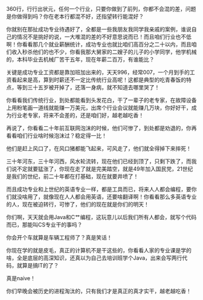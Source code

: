 <p>360行，行行出状元，任何一个行业，只要你做到了前列，你都不会混的差，问题是你做得到吗？你在老本行都混不好，还指望转行能混好？</p><p>你就别在那扯成功专业待遇好了，全都是一些我朋友我同学我亲戚的案例，谁说自己的情况不是挑好的说，一大堆混的差的不好意思说而已！而且咱们行业也不低啊！你看看那几个就业薪酬统计，成功专业也就比咱们高百分之二十以内，而且咱们收入秒杀他们的也不少，你看我那大舅家的二嫂子的儿子的小学同学，他学机械的，本科毕业去机械厂苦干五年，现在年薪二百万，有谁能比？</p><p>关键是成功专业工资都是靠加班加出来的，天天996，经常007，一个月到手的工资看起来是高，算到时薪还不一定比传统行业高呢！这都是典型的吃青春饭的特点，等到三十五岁被开掉了，还落一身病，就不知道去哪里哭了！</p><p>你看看我们传统行业，到处都能看到头发花白，干了一辈子的老专家，在故障设备上用粉笔画一道线就能赚一万美元，出席个行业会议就能赚几万块，你好好干，成为行业老专家，将来不会差的，还是咱们好，越老越吃香！</p><p>再说了，你看看二十年前互联网泡沫的时候，他们可惨了，到处都是劝退的，你再看看咱们行业啥时候泡沫过？稳定得一比！</p><p>他们是赶上风口了，在风口猪都能飞起来，可风走了，他们就全得掉下来摔死！</p><p>三十年河东，三十年河西，风水轮流转，现在他们已经到顶了，只剩下跌了，而我们说不定就要猛涨了，你现在走了就是完美踏空，就是49年加入国民党，21世纪是我们的世纪，前二十年都在打基础，现在就要井喷了！</p><p>而且成功专业和上世纪的英语专业一样，都是工具而已，将来人人都会编程，要你们就没啥用了，就像现在人人都会用英语，还要啥翻译啊！你看看那么多英语专业的人，现在被迫转行，可惨了，他们的现在就是你们的明天！</p><p>你们啊，天天就会用Java和C艹编程，这玩意儿以后我们所有人都会，就写个代码而已，那能叫CS专业干的事吗？</p><p>你会开个车就算是车辆工程师了？真是笑话！</p><p>你现在学的就是皮毛，真正的计算机不是干这些的，你看看人家的专业课是学的啥，全是底层的高深知识，还真以为自己去培训班学个Java，出来会写两行代码，就算是搞IT的了？</p><p>真是naive！</p><p>你们早晚会被历史的进程淘汰的，只有我们才是真正的真才实干，越老越吃香！</p>